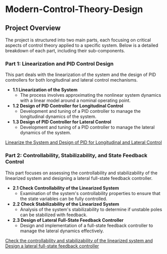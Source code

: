 # Modern-Control-Theory-Design

## Project Overview

The project is structured into two main parts, each focusing on critical aspects of control theory applied to a specific system. Below is a detailed breakdown of each part, including their sub-components.

### Part 1: Linearization and PID Control Design

This part deals with the linearization of the system and the design of PID controllers for both longitudinal and lateral control mechanisms.

- **1.1 Linearization of the System**
  - The process involves approximating the nonlinear system dynamics with a linear model around a nominal operating point.
- **1.2 Design of PID Controller for Longitudinal Control**
  - Development and tuning of a PID controller to manage the longitudinal dynamics of the system.
- **1.3 Design of PID Controller for Lateral Control**
  - Development and tuning of a PID controller to manage the lateral dynamics of the system.

[Linearize the System and Design of PID for Longitudinal and Lateral Control](Modern_Control_Systems/1.Leniarize_and_Design_PID)

### Part 2: Controllability, Stabilizability, and State Feedback Control

This part focuses on assessing the controllability and stabilizability of the linearized system and designing a lateral full-state feedback controller.

- **2.1 Check Controllability of the Linearized System**
  - Examination of the system's controllability properties to ensure that the state variables can be fully controlled.
- **2.2 Check Stabilizability of the Linearized System**
  - Analysis of the system's stabilizability to determine if unstable poles can be stabilized with feedback.
- **2.3 Design of Lateral Full-State Feedback Controller**
  - Design and implementation of a full-state feedback controller to manage the lateral dynamics effectively.

[Check the controllability and stabilizability of the linearized system and Design a lateral full-state feedback controller](Modern_Control_Systems\2.Controllability_Stability_Lateral_State_feedback_controller)